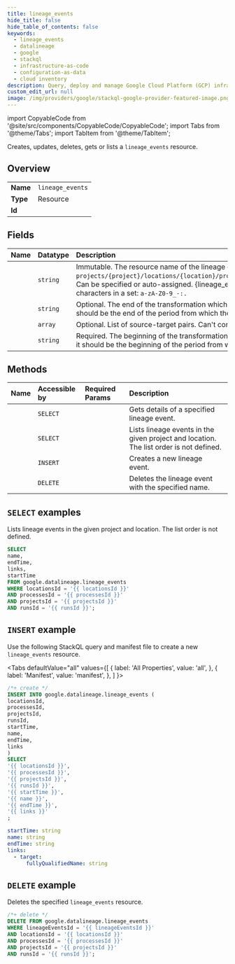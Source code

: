 ```yaml
---
title: lineage_events
hide_title: false
hide_table_of_contents: false
keywords:
  - lineage_events
  - datalineage
  - google
  - stackql
  - infrastructure-as-code
  - configuration-as-data
  - cloud inventory
description: Query, deploy and manage Google Cloud Platform (GCP) infrastructure and resources using SQL
custom_edit_url: null
image: /img/providers/google/stackql-google-provider-featured-image.png
---
```


import CopyableCode from '@site/src/components/CopyableCode/CopyableCode';
import Tabs from '@theme/Tabs';
import TabItem from '@theme/TabItem';

Creates, updates, deletes, gets or lists a <code>lineage_events</code> resource.

## Overview
<table><tbody>
<tr><td><b>Name</b></td><td><code>lineage_events</code></td></tr>
<tr><td><b>Type</b></td><td>Resource</td></tr>
<tr><td><b>Id</b></td><td><CopyableCode code="google.datalineage.lineage_events" /></td></tr>
</tbody></table>

## Fields
| Name | Datatype | Description |
|:-----|:---------|:------------|
| <CopyableCode code="name" /> | `string` | Immutable. The resource name of the lineage event. Format: `projects/{project}/locations/{location}/processes/{process}/runs/{run}/lineageEvents/{lineage_event}`. Can be specified or auto-assigned. {lineage_event} must be not longer than 200 characters and only contain characters in a set: `a-zA-Z0-9_-:.` |
| <CopyableCode code="endTime" /> | `string` | Optional. The end of the transformation which resulted in this lineage event. For streaming scenarios, it should be the end of the period from which the lineage is being reported. |
| <CopyableCode code="links" /> | `array` | Optional. List of source-target pairs. Can't contain more than 100 tuples. |
| <CopyableCode code="startTime" /> | `string` | Required. The beginning of the transformation which resulted in this lineage event. For streaming scenarios, it should be the beginning of the period from which the lineage is being reported. |

## Methods
| Name | Accessible by | Required Params | Description |
|:-----|:--------------|:----------------|:------------|
| <CopyableCode code="get" /> | `SELECT` | <CopyableCode code="lineageEventsId, locationsId, processesId, projectsId, runsId" /> | Gets details of a specified lineage event. |
| <CopyableCode code="list" /> | `SELECT` | <CopyableCode code="locationsId, processesId, projectsId, runsId" /> | Lists lineage events in the given project and location. The list order is not defined. |
| <CopyableCode code="create" /> | `INSERT` | <CopyableCode code="locationsId, processesId, projectsId, runsId" /> | Creates a new lineage event. |
| <CopyableCode code="delete" /> | `DELETE` | <CopyableCode code="lineageEventsId, locationsId, processesId, projectsId, runsId" /> | Deletes the lineage event with the specified name. |

## `SELECT` examples

Lists lineage events in the given project and location. The list order is not defined.

```sql
SELECT
name,
endTime,
links,
startTime
FROM google.datalineage.lineage_events
WHERE locationsId = '{{ locationsId }}'
AND processesId = '{{ processesId }}'
AND projectsId = '{{ projectsId }}'
AND runsId = '{{ runsId }}'; 
```

## `INSERT` example

Use the following StackQL query and manifest file to create a new <code>lineage_events</code> resource.

<Tabs
    defaultValue="all"
    values={[
        { label: 'All Properties', value: 'all', },
        { label: 'Manifest', value: 'manifest', },
    ]
}>
<TabItem value="all">

```sql
/*+ create */
INSERT INTO google.datalineage.lineage_events (
locationsId,
processesId,
projectsId,
runsId,
startTime,
name,
endTime,
links
)
SELECT 
'{{ locationsId }}',
'{{ processesId }}',
'{{ projectsId }}',
'{{ runsId }}',
'{{ startTime }}',
'{{ name }}',
'{{ endTime }}',
'{{ links }}'
;
```
</TabItem>
<TabItem value="manifest">

```yaml
startTime: string
name: string
endTime: string
links:
  - target:
      fullyQualifiedName: string

```
</TabItem>
</Tabs>

## `DELETE` example

Deletes the specified <code>lineage_events</code> resource.

```sql
/*+ delete */
DELETE FROM google.datalineage.lineage_events
WHERE lineageEventsId = '{{ lineageEventsId }}'
AND locationsId = '{{ locationsId }}'
AND processesId = '{{ processesId }}'
AND projectsId = '{{ projectsId }}'
AND runsId = '{{ runsId }}';
```
